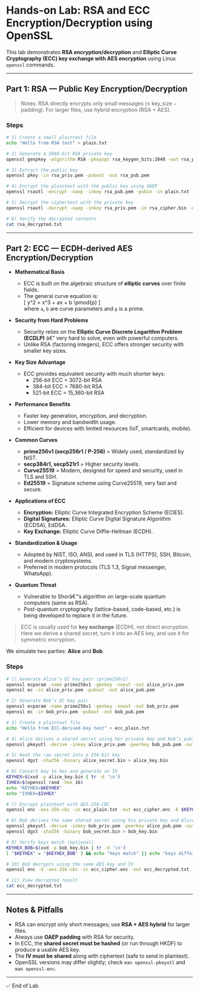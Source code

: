 # Hands-on Lab: RSA and ECC Encryption/Decryption using OpenSSL

This lab demonstrates **RSA encryption/decryption** and **Elliptic Curve Cryptography (ECC) key exchange with AES encryption** using Linux `openssl` commands.

---

## Part 1: RSA — Public Key Encryption/Decryption

> Notes: RSA directly encrypts only small messages (≤ key_size − padding). For larger files, use hybrid encryption (RSA + AES).

### Steps

```bash
# 1) Create a small plaintext file
echo "Hello from RSA test" > plain.txt

# 2) Generate a 2048-bit RSA private key
openssl genpkey -algorithm RSA -pkeyopt rsa_keygen_bits:2048 -out rsa_priv.pem

# 3) Extract the public key
openssl pkey -in rsa_priv.pem -pubout -out rsa_pub.pem

# 4) Encrypt the plaintext with the public key using OAEP
openssl rsautl -encrypt -oaep -inkey rsa_pub.pem -pubin -in plain.txt -out rsa_cipher.bin

# 5) Decrypt the ciphertext with the private key
openssl rsautl -decrypt -oaep -inkey rsa_priv.pem -in rsa_cipher.bin -out rsa_decrypted.txt

# 6) Verify the decrypted contents
cat rsa_decrypted.txt
```

---

## Part 2: ECC — ECDH-derived AES Encryption/Decryption

- **Mathematical Basis**  
  - ECC is built on the algebraic structure of **elliptic curves** over finite fields.  
  - The general curve equation is:  
    \[ y^2 = x^3 + ax + b \pmod{p} \]  
    where `a`, `b` are curve parameters and `p` is a prime.  

- **Security from Hard Problems**  
  - Security relies on the **Elliptic Curve Discrete Logarithm Problem (ECDLP)** â€” very hard to solve, even with powerful computers.  
  - Unlike RSA (factoring integers), ECC offers stronger security with smaller key sizes.  

- **Key Size Advantage**  
  - ECC provides equivalent security with much shorter keys:  
    - 256-bit ECC = 3072-bit RSA  
    - 384-bit ECC = 7680-bit RSA  
    - 521-bit ECC = 15,360-bit RSA  

- **Performance Benefits**  
  - Faster key generation, encryption, and decryption.  
  - Lower memory and bandwidth usage.  
  - Efficient for devices with limited resources (IoT, smartcards, mobile).  

- **Common Curves**  
  - **prime256v1 (secp256r1 / P-256)** = Widely used, standardized by NIST.  
  - **secp384r1, secp521r1** = Higher security levels.  
  - **Curve25519** = Modern, designed for speed and security, used in TLS and SSH.  
  - **Ed25519** = Signature scheme using Curve25519, very fast and secure.  

- **Applications of ECC**  
  - **Encryption:** Elliptic Curve Integrated Encryption Scheme (ECIES).  
  - **Digital Signatures:** Elliptic Curve Digital Signature Algorithm (ECDSA), EdDSA.  
  - **Key Exchange:** Elliptic Curve Diffie-Hellman (ECDH).  

- **Standardization & Usage**  
  - Adopted by NIST, ISO, ANSI, and used in TLS (HTTPS), SSH, Bitcoin, and modern cryptosystems.  
  - Preferred in modern protocols (TLS 1.3, Signal messenger, WhatsApp).  

- **Quantum Threat**  
  - Vulnerable to Shorâ€™s algorithm on large-scale quantum computers (same as RSA).  
  - Post-quantum cryptography (lattice-based, code-based, etc.) is being developed to replace it in the future.  


> ECC is usually used for **key exchange** (ECDH), not direct encryption. Here we derive a shared secret, turn it into an AES key, and use it for symmetric encryption.

We simulate two parties: **Alice** and **Bob**.

### Steps

```bash
# 1) Generate Alice’s EC key pair (prime256v1)
openssl ecparam -name prime256v1 -genkey -noout -out alice_priv.pem
openssl ec -in alice_priv.pem -pubout -out alice_pub.pem

# 2) Generate Bob’s EC key pair
openssl ecparam -name prime256v1 -genkey -noout -out bob_priv.pem
openssl ec -in bob_priv.pem -pubout -out bob_pub.pem

# 3) Create a plaintext file
echo "Hello from ECC-derived-key test" > ecc_plain.txt

# 4) Alice derives a shared secret using her private key and Bob’s public key
openssl pkeyutl -derive -inkey alice_priv.pem -peerkey bob_pub.pem -out alice_secret.bin

# 5) Hash the raw secret into a 256-bit key
openssl dgst -sha256 -binary alice_secret.bin > alice_key.bin

# 6) Convert key to hex and generate an IV
KEYHEX=$(xxd -p alice_key.bin | tr -d '\n')
IVHEX=$(openssl rand -hex 16)
echo "KEYHEX=$KEYHEX"
echo "IVHEX=$IVHEX"

# 7) Encrypt plaintext with AES-256-CBC
openssl enc -aes-256-cbc -in ecc_plain.txt -out ecc_cipher.enc -K $KEYHEX -iv $IVHEX

# 8) Bob derives the same shared secret using his private key and Alice’s public key
openssl pkeyutl -derive -inkey bob_priv.pem -peerkey alice_pub.pem -out bob_secret.bin
openssl dgst -sha256 -binary bob_secret.bin > bob_key.bin

# 9) Verify keys match (optional)
KEYHEX_BOB=$(xxd -p bob_key.bin | tr -d '\n')
[ "$KEYHEX" = "$KEYHEX_BOB" ] && echo "keys match" || echo "keys differ"

# 10) Bob decrypts using the same AES key and IV
openssl enc -d -aes-256-cbc -in ecc_cipher.enc -out ecc_decrypted.txt -K $KEYHEX_BOB -iv $IVHEX

# 11) View decrypted result
cat ecc_decrypted.txt
```

---

## Notes & Pitfalls

- RSA can encrypt only short messages; use **RSA + AES hybrid** for larger files.
- Always use **OAEP padding** with RSA for security.
- In ECC, the **shared secret must be hashed** (or run through HKDF) to produce a usable AES key.
- The **IV must be shared** along with ciphertext (safe to send in plaintext).
- OpenSSL versions may differ slightly; check `man openssl-pkeyutl` and `man openssl-enc`.

---

✅ End of Lab
